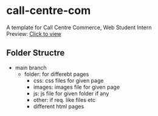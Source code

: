 # call-centre-com
A template for Call Centre Commerce, Web Student Intern<br />
Preview: [Click to view](https://lokesh-kurre.github.io/music-school-website/)

## Folder Structre
  - main branch
    - folder: for differebt pages
      - css: css files for given page
      - images: images file for given page
      - js: js file for given folder if any
      - other: if req. like files etc
      - different html pages

